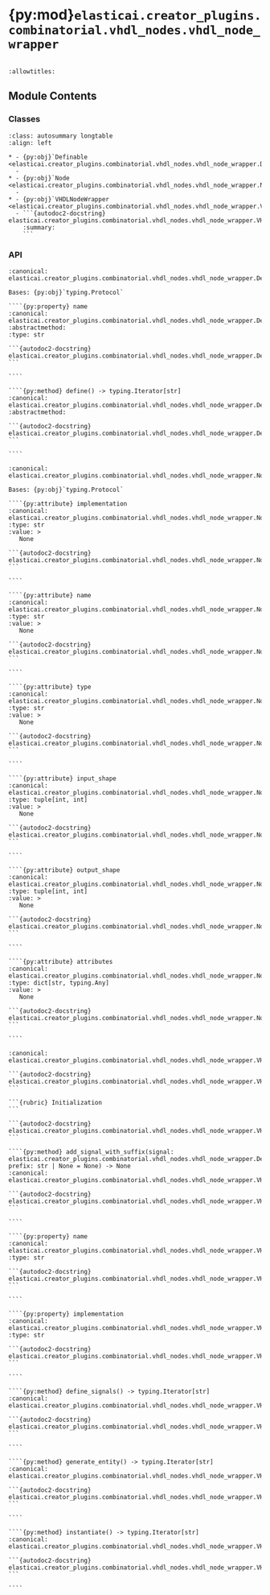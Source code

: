 # {py:mod}`elasticai.creator_plugins.combinatorial.vhdl_nodes.vhdl_node_wrapper`

```{py:module} elasticai.creator_plugins.combinatorial.vhdl_nodes.vhdl_node_wrapper
```

```{autodoc2-docstring} elasticai.creator_plugins.combinatorial.vhdl_nodes.vhdl_node_wrapper
:allowtitles:
```

## Module Contents

### Classes

````{list-table}
:class: autosummary longtable
:align: left

* - {py:obj}`Definable <elasticai.creator_plugins.combinatorial.vhdl_nodes.vhdl_node_wrapper.Definable>`
  -
* - {py:obj}`Node <elasticai.creator_plugins.combinatorial.vhdl_nodes.vhdl_node_wrapper.Node>`
  -
* - {py:obj}`VHDLNodeWrapper <elasticai.creator_plugins.combinatorial.vhdl_nodes.vhdl_node_wrapper.VHDLNodeWrapper>`
  - ```{autodoc2-docstring} elasticai.creator_plugins.combinatorial.vhdl_nodes.vhdl_node_wrapper.VHDLNodeWrapper
    :summary:
    ```
````

### API

`````{py:class} Definable
:canonical: elasticai.creator_plugins.combinatorial.vhdl_nodes.vhdl_node_wrapper.Definable

Bases: {py:obj}`typing.Protocol`

````{py:property} name
:canonical: elasticai.creator_plugins.combinatorial.vhdl_nodes.vhdl_node_wrapper.Definable.name
:abstractmethod:
:type: str

```{autodoc2-docstring} elasticai.creator_plugins.combinatorial.vhdl_nodes.vhdl_node_wrapper.Definable.name
```

````

````{py:method} define() -> typing.Iterator[str]
:canonical: elasticai.creator_plugins.combinatorial.vhdl_nodes.vhdl_node_wrapper.Definable.define
:abstractmethod:

```{autodoc2-docstring} elasticai.creator_plugins.combinatorial.vhdl_nodes.vhdl_node_wrapper.Definable.define
```

````

`````

`````{py:class} Node
:canonical: elasticai.creator_plugins.combinatorial.vhdl_nodes.vhdl_node_wrapper.Node

Bases: {py:obj}`typing.Protocol`

````{py:attribute} implementation
:canonical: elasticai.creator_plugins.combinatorial.vhdl_nodes.vhdl_node_wrapper.Node.implementation
:type: str
:value: >
   None

```{autodoc2-docstring} elasticai.creator_plugins.combinatorial.vhdl_nodes.vhdl_node_wrapper.Node.implementation
```

````

````{py:attribute} name
:canonical: elasticai.creator_plugins.combinatorial.vhdl_nodes.vhdl_node_wrapper.Node.name
:type: str
:value: >
   None

```{autodoc2-docstring} elasticai.creator_plugins.combinatorial.vhdl_nodes.vhdl_node_wrapper.Node.name
```

````

````{py:attribute} type
:canonical: elasticai.creator_plugins.combinatorial.vhdl_nodes.vhdl_node_wrapper.Node.type
:type: str
:value: >
   None

```{autodoc2-docstring} elasticai.creator_plugins.combinatorial.vhdl_nodes.vhdl_node_wrapper.Node.type
```

````

````{py:attribute} input_shape
:canonical: elasticai.creator_plugins.combinatorial.vhdl_nodes.vhdl_node_wrapper.Node.input_shape
:type: tuple[int, int]
:value: >
   None

```{autodoc2-docstring} elasticai.creator_plugins.combinatorial.vhdl_nodes.vhdl_node_wrapper.Node.input_shape
```

````

````{py:attribute} output_shape
:canonical: elasticai.creator_plugins.combinatorial.vhdl_nodes.vhdl_node_wrapper.Node.output_shape
:type: tuple[int, int]
:value: >
   None

```{autodoc2-docstring} elasticai.creator_plugins.combinatorial.vhdl_nodes.vhdl_node_wrapper.Node.output_shape
```

````

````{py:attribute} attributes
:canonical: elasticai.creator_plugins.combinatorial.vhdl_nodes.vhdl_node_wrapper.Node.attributes
:type: dict[str, typing.Any]
:value: >
   None

```{autodoc2-docstring} elasticai.creator_plugins.combinatorial.vhdl_nodes.vhdl_node_wrapper.Node.attributes
```

````

`````

`````{py:class} VHDLNodeWrapper(node: elasticai.creator_plugins.combinatorial.vhdl_nodes.vhdl_node_wrapper.Node, generic_map: dict[str, str], port_map: dict[str, elasticai.creator_plugins.combinatorial.vhdl_nodes.vhdl_node_wrapper.Definable])
:canonical: elasticai.creator_plugins.combinatorial.vhdl_nodes.vhdl_node_wrapper.VHDLNodeWrapper

```{autodoc2-docstring} elasticai.creator_plugins.combinatorial.vhdl_nodes.vhdl_node_wrapper.VHDLNodeWrapper
```

```{rubric} Initialization
```

```{autodoc2-docstring} elasticai.creator_plugins.combinatorial.vhdl_nodes.vhdl_node_wrapper.VHDLNodeWrapper.__init__
```

````{py:method} add_signal_with_suffix(signal: elasticai.creator_plugins.combinatorial.vhdl_nodes.vhdl_node_wrapper.Definable, prefix: str | None = None) -> None
:canonical: elasticai.creator_plugins.combinatorial.vhdl_nodes.vhdl_node_wrapper.VHDLNodeWrapper.add_signal_with_suffix

```{autodoc2-docstring} elasticai.creator_plugins.combinatorial.vhdl_nodes.vhdl_node_wrapper.VHDLNodeWrapper.add_signal_with_suffix
```

````

````{py:property} name
:canonical: elasticai.creator_plugins.combinatorial.vhdl_nodes.vhdl_node_wrapper.VHDLNodeWrapper.name
:type: str

```{autodoc2-docstring} elasticai.creator_plugins.combinatorial.vhdl_nodes.vhdl_node_wrapper.VHDLNodeWrapper.name
```

````

````{py:property} implementation
:canonical: elasticai.creator_plugins.combinatorial.vhdl_nodes.vhdl_node_wrapper.VHDLNodeWrapper.implementation
:type: str

```{autodoc2-docstring} elasticai.creator_plugins.combinatorial.vhdl_nodes.vhdl_node_wrapper.VHDLNodeWrapper.implementation
```

````

````{py:method} define_signals() -> typing.Iterator[str]
:canonical: elasticai.creator_plugins.combinatorial.vhdl_nodes.vhdl_node_wrapper.VHDLNodeWrapper.define_signals

```{autodoc2-docstring} elasticai.creator_plugins.combinatorial.vhdl_nodes.vhdl_node_wrapper.VHDLNodeWrapper.define_signals
```

````

````{py:method} generate_entity() -> typing.Iterator[str]
:canonical: elasticai.creator_plugins.combinatorial.vhdl_nodes.vhdl_node_wrapper.VHDLNodeWrapper.generate_entity

```{autodoc2-docstring} elasticai.creator_plugins.combinatorial.vhdl_nodes.vhdl_node_wrapper.VHDLNodeWrapper.generate_entity
```

````

````{py:method} instantiate() -> typing.Iterator[str]
:canonical: elasticai.creator_plugins.combinatorial.vhdl_nodes.vhdl_node_wrapper.VHDLNodeWrapper.instantiate

```{autodoc2-docstring} elasticai.creator_plugins.combinatorial.vhdl_nodes.vhdl_node_wrapper.VHDLNodeWrapper.instantiate
```

````

`````
